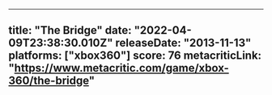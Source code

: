 
---
title: "The Bridge"
date: "2022-04-09T23:38:30.010Z"
releaseDate: "2013-11-13"
platforms: ["xbox360"]
score: 76
metacriticLink: "https://www.metacritic.com/game/xbox-360/the-bridge"
---
